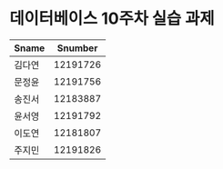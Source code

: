 # 데이터베이스 10주차 실습 과제

Sname|Snumber
---|---|
김다연|12191726
문정윤|12191756
송진서|12183887
윤서영|12191792
이도연|12181807
주지민|12191826